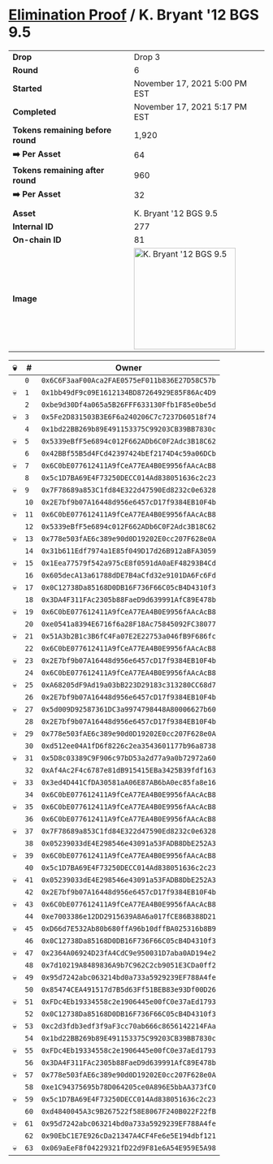 # [Elimination Proof](./readme.md) / K. Bryant &#039;12 BGS 9.5

|||
|---|---|
| **Drop** | Drop 3 |
| **Round** | 6 |
| **Started** | November 17, 2021 5:00 PM EST |
| **Completed** | November 17, 2021 5:17 PM EST |
| **Tokens remaining before round** | 1,920 |
| **➡️ Per Asset** | 64 |
| **Tokens remaining after round** | 960 |
| **➡️ Per Asset** | 32 |
| | |
| **Asset** | K. Bryant &#039;12 BGS 9.5 |
| **Internal ID** | 277 |
| **On-chain ID** | 81 |
| **Image** | <img src="https://tcdn.blokpax.com/94d9199b-dc4e-4157-93a1-56066227c772/107585be0a8c3ece59c350c53648fcf543889f20b3f99adbe7cb15b6578eaf2e.jpg" height="200" alt="K. Bryant &#039;12 BGS 9.5" /> |


| 💀 | # | Owner |
| --- | --- | --- |
|  | `0` | `0x6C6F3aaF00Aca2FAE0575eF011b836E27D58C57b` |
| 💀 | `1` | `0x1bb49dF9c09E1612134BD87264929E85F86Ac4D9` |
|  | `2` | `0xbe9d30Df4a065a5B26FFF633130Ffb1F85e0be5d` |
| 💀 | `3` | `0x5Fe2D831503B3E6F6a240206C7c7237D60518f74` |
|  | `4` | `0x1bd22BB269b89E491153375C99203CB39BB7830c` |
| 💀 | `5` | `0x5339eBfF5e6894c012F662ADb6C0F2Adc3B18C62` |
|  | `6` | `0x42BBf55B5d4FCd42397424bEf2174D4c59a06DCb` |
| 💀 | `7` | `0x6C0bE077612411A9fCeA77EA4B0E9956fAAcAcB8` |
|  | `8` | `0x5c1D7BA69E4F73250DECC014Ad838051636c2c23` |
| 💀 | `9` | `0x7F78689a853C1fd84E322d47590Ed8232c0e6328` |
|  | `10` | `0x2E7bf9b07A16448d956e6457cD17f9384EB10F4b` |
| 💀 | `11` | `0x6C0bE077612411A9fCeA77EA4B0E9956fAAcAcB8` |
|  | `12` | `0x5339eBfF5e6894c012F662ADb6C0F2Adc3B18C62` |
| 💀 | `13` | `0x778e503fAE6c389e90d0D19202E0cc207F628e0A` |
|  | `14` | `0x31b611Edf7974a1E85f049D17d26B912aBFA3059` |
| 💀 | `15` | `0x1Eea77579f542a975cE8f0591dA0aEF48293B4Cd` |
|  | `16` | `0x605decA13a61788dDE7B4aCfd32e9101DA6Fc6Fd` |
| 💀 | `17` | `0x0C12738Da85168D0DB16F736F66C05cB4D4310f3` |
|  | `18` | `0x3DA4F311FAc2305b88FaeD9d639991AfC89E478b` |
| 💀 | `19` | `0x6C0bE077612411A9fCeA77EA4B0E9956fAAcAcB8` |
|  | `20` | `0xe0541a8394E6716f6a28F18Ac75845092FC38077` |
| 💀 | `21` | `0x51A3b2B1c3B6fC4Fa07E2E22753a046fB9F686fc` |
|  | `22` | `0x6C0bE077612411A9fCeA77EA4B0E9956fAAcAcB8` |
| 💀 | `23` | `0x2E7bf9b07A16448d956e6457cD17f9384EB10F4b` |
|  | `24` | `0x6C0bE077612411A9fCeA77EA4B0E9956fAAcAcB8` |
| 💀 | `25` | `0xA68205dF9Ad19a03bB223D29183c313280CC68d7` |
|  | `26` | `0x2E7bf9b07A16448d956e6457cD17f9384EB10F4b` |
| 💀 | `27` | `0x5d009D92587361DC3a9974798448A80006627b60` |
|  | `28` | `0x2E7bf9b07A16448d956e6457cD17f9384EB10F4b` |
| 💀 | `29` | `0x778e503fAE6c389e90d0D19202E0cc207F628e0A` |
|  | `30` | `0xd512ee04A1fD6f8226c2ea3543601177b96a8738` |
| 💀 | `31` | `0x5D8c03389C9F906c97bD53a2d77a9a0b72972a60` |
|  | `32` | `0xAf4Ac2F4c6787e81dB915415EBa3425B39fdf163` |
| 💀 | `33` | `0x3ed4D441CfDA30581aA06E87AB6bA0ec85fa8e16` |
|  | `34` | `0x6C0bE077612411A9fCeA77EA4B0E9956fAAcAcB8` |
| 💀 | `35` | `0x6C0bE077612411A9fCeA77EA4B0E9956fAAcAcB8` |
|  | `36` | `0x6C0bE077612411A9fCeA77EA4B0E9956fAAcAcB8` |
| 💀 | `37` | `0x7F78689a853C1fd84E322d47590Ed8232c0e6328` |
|  | `38` | `0x05239033dE4E298546e43091a53FADB8DbE252A3` |
| 💀 | `39` | `0x6C0bE077612411A9fCeA77EA4B0E9956fAAcAcB8` |
|  | `40` | `0x5c1D7BA69E4F73250DECC014Ad838051636c2c23` |
| 💀 | `41` | `0x05239033dE4E298546e43091a53FADB8DbE252A3` |
|  | `42` | `0x2E7bf9b07A16448d956e6457cD17f9384EB10F4b` |
| 💀 | `43` | `0x6C0bE077612411A9fCeA77EA4B0E9956fAAcAcB8` |
|  | `44` | `0xe7003386e12DD2915639A8A6a017fCE86B388D21` |
| 💀 | `45` | `0xD66d7E532Ab80b680ffA96b10dffBA025316b8B9` |
|  | `46` | `0x0C12738Da85168D0DB16F736F66C05cB4D4310f3` |
| 💀 | `47` | `0x2364A06924D23fA4CdC9e950031D7aba0AD194e2` |
|  | `48` | `0x7d10219A8489836A9b7C962C2cb9051E3CDa0ff2` |
| 💀 | `49` | `0x95d7242abc063214bd0a733a5929239EF788A4fe` |
|  | `50` | `0x85474CEA491517d7B5d63Ff51BEB83e93Df00D26` |
| 💀 | `51` | `0xFDc4Eb19334558c2e1906445e00fC0e37aEd1793` |
|  | `52` | `0x0C12738Da85168D0DB16F736F66C05cB4D4310f3` |
| 💀 | `53` | `0xc2d3fdb3edf3f9aF3cc70ab666c8656142214FAa` |
|  | `54` | `0x1bd22BB269b89E491153375C99203CB39BB7830c` |
| 💀 | `55` | `0xFDc4Eb19334558c2e1906445e00fC0e37aEd1793` |
|  | `56` | `0x3DA4F311FAc2305b88FaeD9d639991AfC89E478b` |
| 💀 | `57` | `0x778e503fAE6c389e90d0D19202E0cc207F628e0A` |
|  | `58` | `0xe1C94375695b78D064205ce0A896E5bbAA373fC0` |
| 💀 | `59` | `0x5c1D7BA69E4F73250DECC014Ad838051636c2c23` |
|  | `60` | `0xd4840045A3c9B267522f58E8067F240B022F22fB` |
| 💀 | `61` | `0x95d7242abc063214bd0a733a5929239EF788A4fe` |
|  | `62` | `0x90EbC1E7E926cDa21347A4CF4Fe6e5E194dbf121` |
| 💀 | `63` | `0x069aEeF8f04229321fD22d9F81e6A54E959E5A98` |
